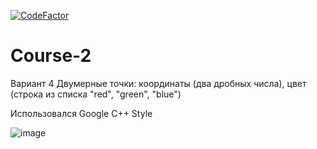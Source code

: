 [![CodeFactor](https://www.codefactor.io/repository/github/mukizul/course-2/badge)](https://www.codefactor.io/repository/github/mukizul/course-2)
# Course-2
Вариант 4
Двумерные точки: координаты (два дробных числа), цвет (строка из списка "red", "green", "blue")

Использовался Google C++ Style

![image](https://github.com/MukizuL/Course-2/assets/53896777/591de887-c0ab-47c6-b52b-626f52f92976)
